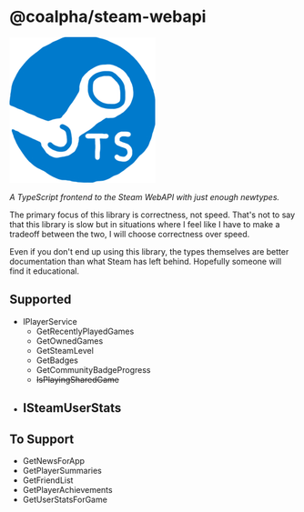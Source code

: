 # @coalpha/steam-webapi

![If anyone wants to make me an icon, I'd be glad](misc/icon.png)

*A TypeScript frontend to the Steam WebAPI with just enough newtypes.*

The primary focus of this library is correctness, not speed.
That's not to say that this library is slow but in situations where I feel like
I have to make a tradeoff between the two, I will choose correctness over speed.

Even if you don't end up using this library, the types themselves are better
documentation than what Steam has left behind. Hopefully someone will find it
educational.

## Supported

- IPlayerService
   - GetRecentlyPlayedGames
   - GetOwnedGames
   - GetSteamLevel
   - GetBadges
   - GetCommunityBadgeProgress
   - ~~IsPlayingSharedGame~~
- ISteamUserStats
   - 

## To Support

- GetNewsForApp
- GetPlayerSummaries
- GetFriendList
- GetPlayerAchievements
- GetUserStatsForGame
